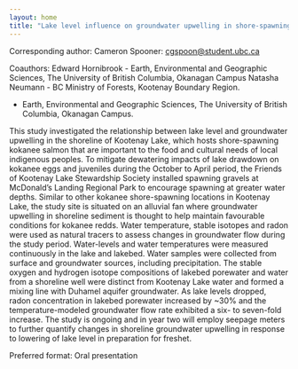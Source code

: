 ```yaml
---
layout: home
title: "Lake level influence on groundwater upwelling in shore-spawning kokanee habitat in Kootenay Lake, British Columbia."
---
```



Corresponding author: Cameron Spooner: cgspoon@student.ubc.ca

Coauthors: Edward Hornibrook - Earth, Environmental and Geographic Sciences, The University of British Columbia, Okanagan Campus
 Natasha Neumann - BC Ministry of Forests, Kootenay Boundary Region. 
  - Earth, Environmental and Geographic Sciences, The University of British Columbia, Okanagan Campus. 

This study investigated the relationship between lake level and groundwater upwelling in the shoreline of Kootenay Lake, which hosts shore-spawning kokanee salmon that are important to the food and cultural needs of local indigenous peoples. To mitigate dewatering impacts of lake drawdown on kokanee eggs and juveniles during the October to April period, the Friends of Kootenay Lake Stewardship Society installed spawning gravels at McDonald’s Landing Regional Park to encourage spawning at greater water depths. Similar to other kokanee shore-spawning locations in Kootenay Lake, the study site is situated on an alluvial fan where groundwater upwelling in shoreline sediment is thought to help maintain favourable conditions for kokanee redds. 
 Water temperature, stable isotopes and radon were used as natural tracers to assess changes in groundwater flow during the study period. Water-levels and water temperatures were measured continuously in the lake and lakebed. Water samples were collected from surface and groundwater sources, including precipitation. The stable oxygen and hydrogen isotope compositions of lakebed porewater and water from a shoreline well were distinct from Kootenay Lake water and formed a mixing line with Duhamel aquifer groundwater. As lake levels dropped, radon concentration in lakebed porewater increased by ~30% and the temperature-modeled groundwater flow rate exhibited a six- to seven-fold increase. The study is ongoing and in year two will employ seepage meters to further quantify changes in shoreline groundwater upwelling in response to lowering of lake level in preparation for freshet.

Preferred format: Oral presentation
